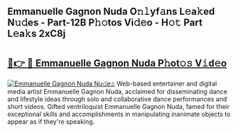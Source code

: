 ## Emmanuelle Gagnon Nuda O𝚗𝚕yf𝚊ns L𝚎a𝚔ed N𝚞𝚍es - Part-12B P𝚑𝚘tos Vi𝚍𝚎o - H𝚘𝚝 Part L𝚎a𝚔s 2xC8j

# <h2><a href="http://kf351a.oniu.top/?m=Emmanuelle+Gagnon+Nuda">🔗👉 🔴 Emmanuelle Gagnon Nuda P𝚑ot𝚘𝚜 V𝚒d𝚎o</a></h2>

[![Emmanuelle Gagnon Nuda Nu𝚍e𝚜](https://i.imgur.com/0qMVB7G.gif)](http://kf351a.oniu.top/?m=Emmanuelle+Gagnon+Nuda)
Web-based entertainer and digital media artist Emmanuelle Gagnon Nuda, acclaimed for disseminating dance and lifestyle ideas through solo and collaborative dance performances and short videos. Gifted ventriloquist Emmanuelle Gagnon Nuda, famed for their exceptional skills and accomplishments in manipulating inanimate objects to appear as if they're speaking.  
